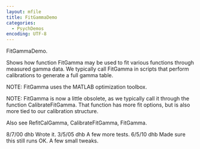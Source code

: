 ```yaml
---
layout: mfile
title: FitGammaDemo
categories:
  - PsychDemos
encoding: UTF-8
---
```


FitGammaDemo.

Shows how function FitGamma may be used to fit various functions through measured gamma data.
We typically call FitGamma in scripts that perform calibrations to generate a full gamma table.

NOTE: FitGamma uses the MATLAB optimization toolbox.

NOTE: FitGamma is now a little obsolete, as we typically call it through
the function CalibrateFitGamma. That function has more fit options, but
is also more tied to our calibration structure.

Also see RefitCalGamma, CalibrateFitGamma, FitGamma.

8/7/00  dhb  Wrote it.
3/5/05  dhb  A few more tests.
6/5/10  dhb  Made sure this still runs OK.  A few small tweaks.